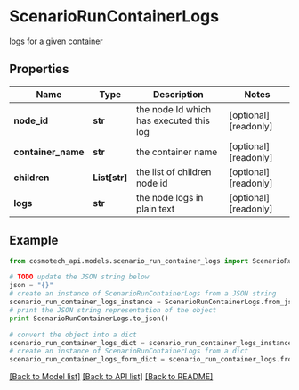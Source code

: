 # ScenarioRunContainerLogs

logs for a given container

## Properties

Name | Type | Description | Notes
------------ | ------------- | ------------- | -------------
**node_id** | **str** | the node Id which has executed this log | [optional] [readonly] 
**container_name** | **str** | the container name | [optional] [readonly] 
**children** | **List[str]** | the list of children node id | [optional] [readonly] 
**logs** | **str** | the node logs in plain text | [optional] [readonly] 

## Example

```python
from cosmotech_api.models.scenario_run_container_logs import ScenarioRunContainerLogs

# TODO update the JSON string below
json = "{}"
# create an instance of ScenarioRunContainerLogs from a JSON string
scenario_run_container_logs_instance = ScenarioRunContainerLogs.from_json(json)
# print the JSON string representation of the object
print ScenarioRunContainerLogs.to_json()

# convert the object into a dict
scenario_run_container_logs_dict = scenario_run_container_logs_instance.to_dict()
# create an instance of ScenarioRunContainerLogs from a dict
scenario_run_container_logs_form_dict = scenario_run_container_logs.from_dict(scenario_run_container_logs_dict)
```
[[Back to Model list]](../README.md#documentation-for-models) [[Back to API list]](../README.md#documentation-for-api-endpoints) [[Back to README]](../README.md)


